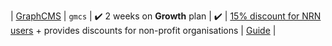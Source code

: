 | [GraphCMS](https://graphcms.com/pricing?ref=unly-nrn) | `gmcs` | :heavy_check_mark: 2 weeks on **Growth** plan | :heavy_check_mark: | [15% discount for NRN users](../guides/graphql-api/setup-graphcms) + provides discounts for non-profit organisations | [Guide](../guides/graphql-api/setup-graphcms) |
